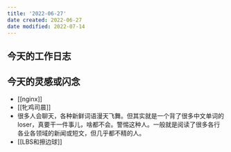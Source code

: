 ```yaml
---
title: '2022-06-27'
date created: 2022-06-27
date modified: 2022-07-14
---
```


## 今天的工作日志

## 今天的灵感或闪念

- [[nginx]]
- [[牝鸡司晨]]
- 很多人会聊天，各种新鲜词语漫天飞舞。但其实就是一个背了很多中文单词的loser，真要干一件事儿，啥都不会。警惕这种人。一般就是阅读了很多各行各业各领域的新闻或短文，但几乎都不精的人。
- [[LBS和擦边球]]
